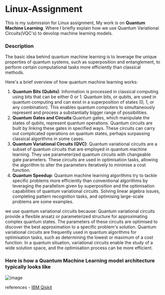 # Linux-Assignment

This is my submission for Linux assignment, My work is on **Quantum Machine Learning**. Where I briefly explain how we use Quantum Variational Circuits(VQC's) to devolop machine learning models.

### Description 
The basic idea behind quantum machine learning is to leverage the unique properties of quantum systems, such as superposition and entanglement, to perform certain computational tasks more efficiently than classical methods.

Here's a brief overview of how quantum machine learning works:
1. **Quantum Bits (Qubits)**: Information is processed in classical computing using bits that can be either 0 or 1. Quantum bits, or qubits, are used in quantum computing and can exist in a superposition of states (0, 1, or any combination). This enables quantum computers to simultaneously represent and process a substantially bigger range of possibilities.
2. **Quantum Gates and Circuits**:Quantum gates, which manipulate the states of qubits, represent quantum operations. Quantum circuits are built by linking these gates in specified ways. These circuits can carry out complicated operations on quantum states, perhaps surpassing classical algorithms in some cases.
3. **Quantum Variational Circuits (QVC)**: Quantum variational circuits are a subset of quantum circuits that are employed in quantum machine learning. They use parameterized quantum circuits with changeable gate parameters. These circuits are used in optimisation tasks, allowing the algorithm to alter the parameters iteratively to minimise a cost function.
4. **Quantum Speedup**: Quantum machine learning algorithms try to tackle specific problems more efficiently than conventional algorithms by leveraging the parallelism given by superposition and the optimisation capabilities of quantum variational circuits. Solving linear algebra issues, completing pattern recognition tasks, and optimising large-scale problems are some examples.

we use quantum variational circuits because:
Quantum variational circuits provide a flexible ansatz or parameterized structure for approximating complex quantum states. The parameters of these circuits are optimised to discover the best approximation to a specific problem's solution. Quantum variational circuits are frequently used in quantum algorithms for optimisation tasks, such as determining the lowest or maximum of a cost function. In a quantum situation, variational circuits enable the study of a wide solution space, and the optimisation process can be more efficient.

### Here is how a Quantum Machine Learning model architecture typically looks like

![image](https://github.com/Userfound404/Linux-Assignment/assets/97509220/324eb83d-7e30-4b9c-9c7a-6d9863e88fc4)
<br>

references - [IBM Qiskit](https://learn.qiskit.org/course/machine-learning/introduction)
